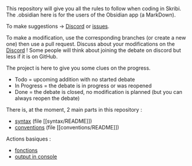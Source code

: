 This repository will give you all the rules to follow when coding in Skribi. The .obsidian here is for the users of the Obsidian app (a MarkDown).

To make suggestions -> [Discord](https://discord.gg/gzQR72ZKKm) or [issues](https://github.com/Dibi-programming-langage/Scribi-rules/issues).

To make a modification, use the corresponding branches (or create a new one) then use a pull request. Discuss about your modifications on the [Discord](https://discord.gg/gzQR72ZKKm) ! Some people will think about joining the debate on discord but less if it is on GitHub.

The project is here to give you some clues on the progress.
* Todo = upcoming addition with no started debate
* In Progress = the debate is in progress or was reopened
* Done = the debate is closed, no modification is planned (but you can always reopen the debate)

There is, at the moment, 2 main parts in this repository :
* [syntax](./syntax/) (file [[syntax/README]])
* [conventions](./conventions/) (file [[conventions/README]])

Actions basiques :
* [fonctions](syntax/functions/call)
* [output in console](syntax/Input_and_Output/Console/Console_output)

